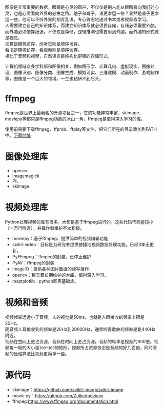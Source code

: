 图像是非常重要的数据。眼睛是心灵的窗户，不仅仅是别人能从眼睛看向我们的心灵，也是心灵看向外界的必由之路。瞎子和聋子，谁更幸运一些？显然是聋子更幸运一些，他可以不听外界的胡言乱语，专心致志地通过书本或者视频去学习。  
人需要建立自己的知识体系，而建立知识体系就必须要存储，存储必须需要外脑，而外脑必须依靠纸张。不仅仅是存储，逻辑推演也需要用到外脑。而外脑的形式就是视觉。  
视觉是随机访存，而听觉则是顺序访存。  
看书是随机访存，看视频则是顺序访存。  
相比于音频和视频，自然语言是结构化更强的存储形式。  

计算机领域众多学科都和图像相关，例如图形学、计算几何、虚拟现实、图像处理、图像识别、图像分类、图像生成、模拟现实、三维建模、动画制作、游戏制作等，图像是一个巨大的领域，一生也钻研不到尽头。 

# ffmpeg
ffmpeg是世界上最著名的开源项目之一，它的功能非常丰富，skimage、moviepy等都只是ffmpeg功能的冰山一角，ffmpeg是值得深入学习的库。  

使用前需要下载ffmpeg、ffprob、ffplay等文件，把它们所在的目录添加到PATH中。[下载地址](https://evermeet.cx/ffmpeg/)

# 图像处理库
* opencv
* imagemagick
* PIL
* skimage

# 视频处理库
Python处理视频的库有很多，大都是基于ffmpeg进行的。这些代码代码量较小（一万行附近），并且作者维护不太积极。

* moviepy：基于ffmpeg、提供简单的视频编辑功能
* scikit-video：目标是为研究者提供便捷地视频数据处理功能，已经3年无更新。
* PyFFmpeg：ffmpeg的封装，已停止维护
* PyAV：ffmpeg的封装
* imageIO：提供各种图片数据的读写操作
* opencv：巨无霸长期维护的大库，值得深入学习。
* maptplotlib：python图表基础库。

# 视频和音频
视频帧率远远小于音频，人的视觉是50ms，也就是人眼接收的频率上限是20Hz。  
而音频人耳接收到的频率是20Hz到20000Hz，通常听得歌曲的频率是是440Hz附近。  
视频在空间上更占资源，音频在时间上更占资源。音频的帧率是视频的300倍，视频每一帧的大小是`300*300`的矩形，视频所占资源依旧是音频的好几百倍，同时音频的压缩算法比视频更简单一些。    

# 源代码
* skimage：https://github.com/scikit-image/scikit-image  
* movie py：https://github.com/Zulko/moviepy  
* ffmpeg:https://www.ffmpeg.org/documentation.html  